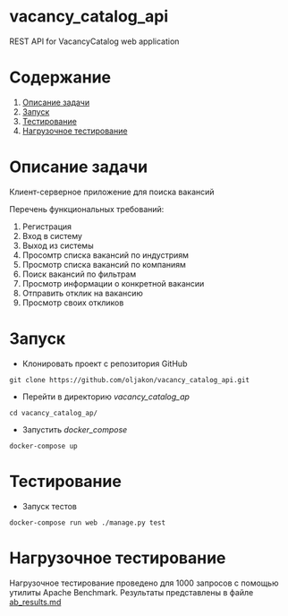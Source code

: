 # vacancy_catalog_api
REST API for VacancyCatalog web application

# Содержание

1. [Описание задачи](#Описание-задачи)
1. [Запуск](#Запуск)
1. [Тестирование](#Тестирование)
1. [Нагрузочное тестирование](#Нагрузочное-тестирование)

# Описание задачи

Клиент-серверное приложение для поиска вакансий

Перечень функциональных требований:

1. Регистрация
2. Вход в систему
3. Выход из системы
4. Просомтр списка вакансий по индустриям
5. Просмотр списка вакансий по компаниям
6. Поиск вакансий по фильтрам
7. Просмотр информации о конкретной вакансии
8. Отправить отклик на вакансию
9. Просмотр своих откликов

# Запуск

* Клонировать проект с репозитория GitHub
```
git clone https://github.com/oljakon/vacancy_catalog_api.git
```

* Перейти в директорию *vacancy_catalog_ap*
```
cd vacancy_catalog_ap/
```

* Запустить *docker_compose*
```
docker-compose up
```

# Тестирование

* Запуск тестов
```
docker-compose run web ./manage.py test
```

# Нагрузочное тестирование

Нагрузочное тестирование проведено для 1000 запросов с помощью утилиты Apache Benchmark. Результаты представлены в файле [ab_results.md](./ab_results.md)
